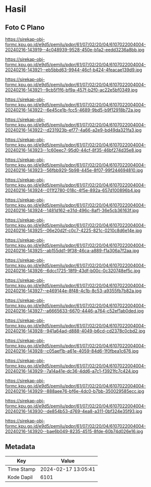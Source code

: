 # Hasil

## Foto C Plano

https://sirekap-obj-formc.kpu.go.id/e9d5/pemilu/pdpr/61/07/02/20/04/6107022004004-20240216-143919--4c048939-9528-450e-b1a2-eedd3236a8bb.jpg

https://sirekap-obj-formc.kpu.go.id/e9d5/pemilu/pdpr/61/07/02/20/04/6107022004004-20240216-143921--eb5bbd63-9944-46cf-b424-4feacae139d9.jpg

https://sirekap-obj-formc.kpu.go.id/e9d5/pemilu/pdpr/61/07/02/20/04/6107022004004-20240216-143921--9cb5f1f6-bf9a-457f-b2f0-ac22e5bf0349.jpg

https://sirekap-obj-formc.kpu.go.id/e9d5/pemilu/pdpr/61/07/02/20/04/6107022004004-20240216-143922--6e45ce1b-fcc5-4689-9bd5-b9f12918b72a.jpg

https://sirekap-obj-formc.kpu.go.id/e9d5/pemilu/pdpr/61/07/02/20/04/6107022004004-20240216-143922--d231923b-ef77-4a66-a2e9-bd49da321fa3.jpg

https://sirekap-obj-formc.kpu.go.id/e9d5/pemilu/pdpr/61/07/02/20/04/6107022004004-20240216-143923--1c60eec7-95d0-44cf-8f35-46bf274d35e8.jpg

https://sirekap-obj-formc.kpu.go.id/e9d5/pemilu/pdpr/61/07/02/20/04/6107022004004-20240216-143923--56fbb929-5b98-445e-8f07-99f244694810.jpg

https://sirekap-obj-formc.kpu.go.id/e9d5/pemilu/pdpr/61/07/02/20/04/6107022004004-20240216-143924--011f2780-018c-4f5e-892a-657d100896b4.jpg

https://sirekap-obj-formc.kpu.go.id/e9d5/pemilu/pdpr/61/07/02/20/04/6107022004004-20240216-143924--1481d162-e31d-496c-8af1-36e5cb36163f.jpg

https://sirekap-obj-formc.kpu.go.id/e9d5/pemilu/pdpr/61/07/02/20/04/6107022004004-20240216-143925--06e20d2f-c0c7-4225-821c-0210c8d6e14e.jpg

https://sirekap-obj-formc.kpu.go.id/e9d5/pemilu/pdpr/61/07/02/20/04/6107022004004-20240216-143925--ab155dd1-9f38-46ca-a889-f1a306a7f2aa.jpg

https://sirekap-obj-formc.kpu.go.id/e9d5/pemilu/pdpr/61/07/02/20/04/6107022004004-20240216-143926--6dcc1725-18f9-43df-b00c-0c320748ef5c.jpg

https://sirekap-obj-formc.kpu.go.id/e9d5/pemilu/pdpr/61/07/02/20/04/6107022004004-20240216-143927--e469144e-8f48-4c1b-8c53-a9355fb7b82a.jpg

https://sirekap-obj-formc.kpu.go.id/e9d5/pemilu/pdpr/61/07/02/20/04/6107022004004-20240216-143927--a6665633-6670-4446-a764-c52ef1ab0ded.jpg

https://sirekap-obj-formc.kpu.go.id/e9d5/pemilu/pdpr/61/07/02/20/04/6107022004004-20240216-143928--941a64ad-d888-4049-b6cd-cd2378c0cbd2.jpg

https://sirekap-obj-formc.kpu.go.id/e9d5/pemilu/pdpr/61/07/02/20/04/6107022004004-20240216-143928--c05aef1b-a61e-4059-84d6-1f0fbea1c676.jpg

https://sirekap-obj-formc.kpu.go.id/e9d5/pemilu/pdpr/61/07/02/20/04/6107022004004-20240216-143929--7a14a41e-dc36-4dd6-a7c1-f3921fc7c424.jpg

https://sirekap-obj-formc.kpu.go.id/e9d5/pemilu/pdpr/61/07/02/20/04/6107022004004-20240216-143929--888aee76-bf6e-4dc0-b7bb-350029585ecc.jpg

https://sirekap-obj-formc.kpu.go.id/e9d5/pemilu/pdpr/61/07/02/20/04/6107022004004-20240216-143930--de854b53-d769-4ea8-a311-0bf324e35f93.jpg

https://sirekap-obj-formc.kpu.go.id/e9d5/pemilu/pdpr/61/07/02/20/04/6107022004004-20240216-143920--bae6b049-8235-4515-8fde-60b74d026e16.jpg


## Metadata

| Key        | Value               |
| ---------- | ------------------- |
| Time Stamp | 2024-02-17 13:05:41 |
| Kode Dapil | 6101                |




